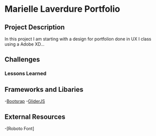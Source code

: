 # Marielle Laverdure Portfolio

## Project Description
In this project I am starting with a design for portfolion done in UX I class using a Adobe XD...

## Challenges


### Lessons Learned


## Frameworks and Libaries
-[Bootsrap](https://getbootstrap.com/)
-[GliderJS]()

## External Resources
-[Roboto Font]